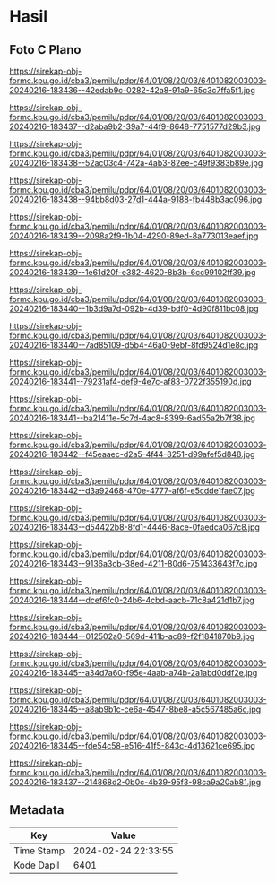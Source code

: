 # Hasil

## Foto C Plano

https://sirekap-obj-formc.kpu.go.id/cba3/pemilu/pdpr/64/01/08/20/03/6401082003003-20240216-183436--42edab9c-0282-42a8-91a9-65c3c7ffa5f1.jpg

https://sirekap-obj-formc.kpu.go.id/cba3/pemilu/pdpr/64/01/08/20/03/6401082003003-20240216-183437--d2aba9b2-39a7-44f9-8648-7751577d29b3.jpg

https://sirekap-obj-formc.kpu.go.id/cba3/pemilu/pdpr/64/01/08/20/03/6401082003003-20240216-183438--52ac03c4-742a-4ab3-82ee-c49f9383b89e.jpg

https://sirekap-obj-formc.kpu.go.id/cba3/pemilu/pdpr/64/01/08/20/03/6401082003003-20240216-183438--94bb8d03-27d1-444a-9188-fb448b3ac096.jpg

https://sirekap-obj-formc.kpu.go.id/cba3/pemilu/pdpr/64/01/08/20/03/6401082003003-20240216-183439--2098a2f9-1b04-4290-89ed-8a773013eaef.jpg

https://sirekap-obj-formc.kpu.go.id/cba3/pemilu/pdpr/64/01/08/20/03/6401082003003-20240216-183439--1e61d20f-e382-4620-8b3b-6cc99102ff39.jpg

https://sirekap-obj-formc.kpu.go.id/cba3/pemilu/pdpr/64/01/08/20/03/6401082003003-20240216-183440--1b3d9a7d-092b-4d39-bdf0-4d90f811bc08.jpg

https://sirekap-obj-formc.kpu.go.id/cba3/pemilu/pdpr/64/01/08/20/03/6401082003003-20240216-183440--7ad85109-d5b4-46a0-9ebf-8fd9524d1e8c.jpg

https://sirekap-obj-formc.kpu.go.id/cba3/pemilu/pdpr/64/01/08/20/03/6401082003003-20240216-183441--79231af4-def9-4e7c-af83-0722f355190d.jpg

https://sirekap-obj-formc.kpu.go.id/cba3/pemilu/pdpr/64/01/08/20/03/6401082003003-20240216-183441--ba21411e-5c7d-4ac8-8399-6ad55a2b7f38.jpg

https://sirekap-obj-formc.kpu.go.id/cba3/pemilu/pdpr/64/01/08/20/03/6401082003003-20240216-183442--f45eaaec-d2a5-4f44-8251-d99afef5d848.jpg

https://sirekap-obj-formc.kpu.go.id/cba3/pemilu/pdpr/64/01/08/20/03/6401082003003-20240216-183442--d3a92468-470e-4777-af6f-e5cdde1fae07.jpg

https://sirekap-obj-formc.kpu.go.id/cba3/pemilu/pdpr/64/01/08/20/03/6401082003003-20240216-183443--d54422b8-8fd1-4446-8ace-0faedca067c8.jpg

https://sirekap-obj-formc.kpu.go.id/cba3/pemilu/pdpr/64/01/08/20/03/6401082003003-20240216-183443--9136a3cb-38ed-4211-80d6-751433643f7c.jpg

https://sirekap-obj-formc.kpu.go.id/cba3/pemilu/pdpr/64/01/08/20/03/6401082003003-20240216-183444--dcef6fc0-24b6-4cbd-aacb-71c8a421d1b7.jpg

https://sirekap-obj-formc.kpu.go.id/cba3/pemilu/pdpr/64/01/08/20/03/6401082003003-20240216-183444--012502a0-569d-411b-ac89-f2f1841870b9.jpg

https://sirekap-obj-formc.kpu.go.id/cba3/pemilu/pdpr/64/01/08/20/03/6401082003003-20240216-183445--a34d7a60-f95e-4aab-a74b-2a1abd0ddf2e.jpg

https://sirekap-obj-formc.kpu.go.id/cba3/pemilu/pdpr/64/01/08/20/03/6401082003003-20240216-183445--a8ab9b1c-ce6a-4547-8be8-a5c567485a6c.jpg

https://sirekap-obj-formc.kpu.go.id/cba3/pemilu/pdpr/64/01/08/20/03/6401082003003-20240216-183445--fde54c58-e516-41f5-843c-4d13621ce695.jpg

https://sirekap-obj-formc.kpu.go.id/cba3/pemilu/pdpr/64/01/08/20/03/6401082003003-20240216-183437--214868d2-0b0c-4b39-95f3-98ca9a20ab81.jpg


## Metadata

| Key        | Value               |
| ---------- | ------------------- |
| Time Stamp | 2024-02-24 22:33:55 |
| Kode Dapil | 6401                |



